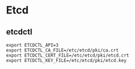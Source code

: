 # Etcd

## etcdctl

    export ETCDCTL_API=3
    export ETCDCTL_CA_FILE=/etc/etcd/pki/ca.crt
    export ETCDCTL_CERT_FILE=/etc/etcd/pki/etcd.crt
    export ETCDCTL_KEY_FILE=/etc/etcd/pki/etcd.key
